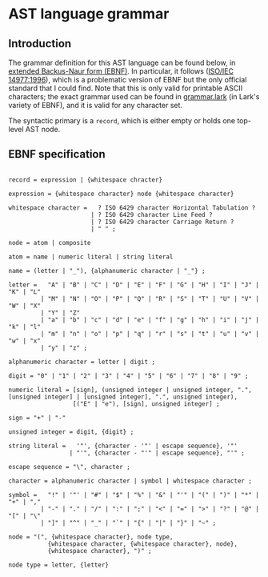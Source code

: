 # AST language grammar

## Introduction

The grammar definition for this AST language can be found below, in [extended Backus-Naur form (EBNF)](https://en.wikipedia.org/wiki/Extended_Backus-Naur_form). In particular, it follows ([ISO/IEC 14977:1996](https://www.cl.cam.ac.uk/~mgk25/iso-14977.pdf)), which is a problematic version of EBNF but the only official standard that I could find. Note that this is only valid for printable ASCII characters; the exact grammar used can be found in [grammar.lark](./grammar.lark) (in Lark's variety of EBNF), and it is valid for any character set.

The syntactic primary is a `record`, which is either empty or holds one top-level AST node.

## EBNF specification

```ebnf

record = expression | {whitespace chracter}

expression = {whitespace character} node {whitespace character}

whitespace character =   ? ISO 6429 character Horizontal Tabulation ?
                       | ? ISO 6429 character Line Feed ?
                       | ? ISO 6429 character Carriage Return ?
                       | " " ;

node = atom | composite

atom = name | numeric literal | string literal

name = (letter | "_"), {alphanumeric character | "_"} ;

letter =   "A" | "B" | "C" | "D" | "E" | "F" | "G" | "H" | "I" | "J" | "K" | "L"
         | "M" | "N" | "O" | "P" | "Q" | "R" | "S" | "T" | "U" | "V" | "W" | "X"
         | "Y" | "Z"
         | "a" | "b" | "c" | "d" | "e" | "f" | "g" | "h" | "i" | "j" | "k" | "l"
         | "m" | "n" | "o" | "p" | "q" | "r" | "s" | "t" | "u" | "v" | "w" | "x"
         | "y" | "z" ;

alphanumeric character = letter | digit ;

digit = "0" | "1" | "2" | "3" | "4" | "5" | "6" | "7" | "8" | "9" ;

numeric literal = [sign], (unsigned integer | unsigned integer, ".", [unsigned integer] | [unsigned integer], ".", unsigned integer),
                  [("E" | "e"), [sign], unsigned integer] ;

sign = "+" | "-"

unsigned integer = digit, {digit} ;

string literal =   '"', {character - '"' | escape sequence}, '"'
                 | "'", {character - "'" | escape sequence}, "'" ;

escape sequence = "\", character ;

character = alphanumeric character | symbol | whitespace character ;

symbol =   "!" | '"' | "#" | "$" | "%" | "&" | "'" | "(" | ")" | "*" | "+" | ","
         | "-" | "." | "/" | ":" | ";" | "<" | "=" | ">" | "?" | "@" | "[" | "\"
         | "]" | "^" | "_" | "`" | "{" | "|" | "}" | "~" ;

node = "(", {whitespace character}, node type,
           {whitespace character, {whitespace character}, node},
           {whitespace character}, ")" ;

node type = letter, {letter}

```
